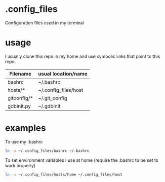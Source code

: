 # .config_files
Configuration files used in my terminal

# usage
I usually clone this repo in my home and use symbolic links that point to this repo.

| Filename    | usual location/name  |
| ----------- | -------------------- |
| bashrc      | ~/.bashrc            |
| hosts/*     | ~/.config_files/host |
| gitconfig/* | ~/.git_config        |
| gdbinit.py  | ~/.gdbinit           |

# examples
To use my .bashrc
```bash
ln -s ~/.config_files/bashrc ~/.bashrc
```

To set environment variables I use at home (require the .bashrc to be set to work properly)
```bash
ln -s ~/.config_files/hosts/home ~/.config_files/host
```